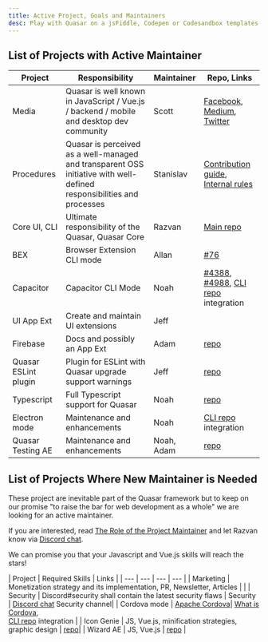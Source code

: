 ```yaml
---
title: Active Project, Goals and Maintainers
desc: Play with Quasar on a jsFiddle, Codepen or Codesandbox templates.
---
```


## List of Projects with Active Maintainer

| Project | Responsibility | Maintainer | Repo, Links |
| --- | --- | --- | --- |
| Media | Quasar is well known in JavaScript / Vue.js / backend / mobile and desktop dev community | Scott | [Facebook](https://www.facebook.com/QuasarFramework), [Medium](https://medium.com/quasar-framework), [Twitter](https://twitter.com/quasarframework) |
| Procedures | Quasar is perceived as a well-managed and transparent OSS initiative with well-defined responsibilities and processes | Stanislav | [Contribution guide](contribution-guide/contribution-guide),  [Internal rules](https://github.com/rstoenescu/quasar-procedures) |
| Core UI, CLI | Ultimate responsibility of the Quasar, Quasar Core | Razvan | [Main repo](https://github.com/quasarframework/quasar) |
| BEX | Browser Extension CLI mode | Allan | [#76](https://github.com/quasarframework/quasar/issues/76)|
| Capacitor | Capacitor CLI Mode | Noah | [#4388](https://github.com/quasarframework/quasar/issues/4388), [#4988](https://github.com/quasarframework/quasar/issues/4988), [CLI repo](https://github.com/quasarframework/quasar/tree/dev/cli) integration|
| UI App Ext | Create and maintain UI extensions | Jeff | |
| Firebase | Docs and possibly an App Ext | Adam | [repo](https://github.com/quasarframework/app-extension-firebase) |
| Quasar ESLint plugin | Plugin for ESLint with Quasar upgrade support warnings  | Jeff | [repo](https://github.com/quasarframework/eslint-plugin-quasar)|
| Typescript | Full Typescript support for Quasar | Noah | [repo](https://github.com/quasarframework/app-extension-typescript) |
| Electron mode | Maintenance and enhancements  | Noah | [CLI repo](https://github.com/quasarframework/quasar/tree/dev/cli) integration |
| Quasar Testing AE | Maintenance and enhancements | Noah, Adam | [repo](https://github.com/quasarframework/quasar-testing)|

## List of Projects Where New Maintainer is Needed
These project are inevitable part of the Quasar framework but to keep on our promise "to raise the bar for web development as a whole" we are looking for an active maintainer.

If you are interested, read [The Role of the Project Maintainer](contribution-guide/project-maintainer) and let Razvan know via [Discord chat](https://chat.quasar.dev/).

We can promise you that your Javascript and Vue.js skills will reach the stars!

| Project | Required Skills | Links |
| --- | --- | --- | --- |
| Marketing | Monetization strategy and its implementation, PR, Newsletter, Articles |  |
| Security | Discord#security shall contain the  latest security flaws | Security | [Discord chat](https://chat.quasar.dev/) Security channel|
| Cordova mode | [Apache Cordova](https://cordova.apache.org/)| [What is Cordova](https://quasar.dev/quasar-cli/developing-cordova-apps/introduction),<br/> [CLI repo](https://github.com/quasarframework/quasar/tree/dev/cli) integration |
| Icon Genie | JS, Vue.js, minification strategies, graphic design | [repo](https://github.com/quasarframework/app-extension-icon-genie)|
| Wizard AE | JS, Vue.js | [repo](https://github.com/quasarframework/app-extension-wizard) |
